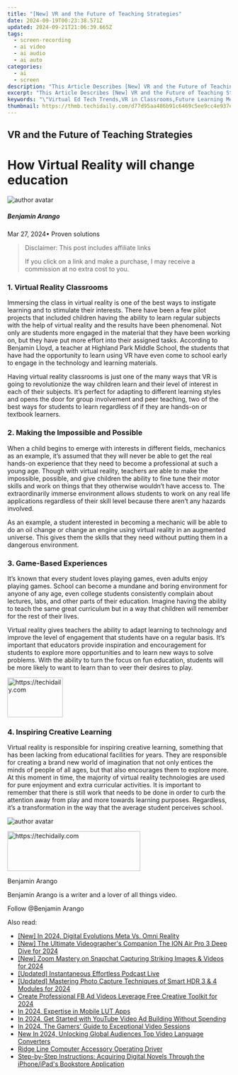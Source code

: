 ```yaml
---
title: "[New] VR and the Future of Teaching Strategies"
date: 2024-09-19T00:23:38.571Z
updated: 2024-09-21T21:06:39.665Z
tags: 
  - screen-recording
  - ai video
  - ai audio
  - ai auto
categories: 
  - ai
  - screen
description: "This Article Describes [New] VR and the Future of Teaching Strategies"
excerpt: "This Article Describes [New] VR and the Future of Teaching Strategies"
keywords: "\"Virtual Ed Tech Trends,VR in Classrooms,Future Learning Methods,Educational Tech Innovation,Immersive Teaching Tools,Next-Gen Teaching Strategies,Interactive Learning Experience\""
thumbnail: https://thmb.techidaily.com/d77d95aa486b91c6469c5ee9cc4e937e8d3af5aa50ced6b44ad4148b7b19bd91.jpg
---
```


## VR and the Future of Teaching Strategies

# How Virtual Reality will change education

![author avatar](https://images.wondershare.com/filmora/article-images/benjamin-arango-author.jpg)

##### Benjamin Arango

 Mar 27, 2024• Proven solutions

>  Disclaimer: This post includes affiliate links
>
>  If you click on a link and make a purchase, I may receive a commission at no extra cost to you.
>

### 1\. Virtual Reality Classrooms

 Immersing the class in virtual reality is one of the best ways to instigate learning and to stimulate their interests. There have been a few pilot projects that included children having the ability to learn regular subjects with the help of virtual reality and the results have been phenomenal. Not only are students more engaged in the material that they have been working on, but they have put more effort into their assigned tasks. According to Benjamin Lloyd, a teacher at Highland Park Middle School, the students that have had the opportunity to learn using VR have even come to school early to engage in the technology and learning materials.

 Having virtual reality classrooms is just one of the many ways that VR is going to revolutionize the way children learn and their level of interest in each of their subjects. It’s perfect for adapting to different learning styles and opens the door for group involvement and peer teaching, two of the best ways for students to learn regardless of if they are hands-on or textbook learners.

### 2\. Making the Impossible and Possible

 When a child begins to emerge with interests in different fields, mechanics as an example, it’s assumed that they will never be able to get the real hands-on experience that they need to become a professional at such a young age. Though with virtual reality, teachers are able to make the impossible, possible, and give children the ability to fine tune their motor skills and work on things that they otherwise wouldn’t have access to. The extraordinarily immerse environment allows students to work on any real life applications regardless of their skill level because there aren’t any hazards involved.

 As an example, a student interested in becoming a mechanic will be able to do an oil change or change an engine using virtual reality in an augmented universe. This gives them the skills that they need without putting them in a dangerous environment.

### 3\. Game-Based Experiences

 It’s known that every student loves playing games, even adults enjoy playing games. School can become a mundane and boring environment for anyone of any age, even college students consistently complain about lectures, labs, and other parts of their education. Imagine having the ability to teach the same great curriculum but in a way that children will remember for the rest of their lives.

 Virtual reality gives teachers the ability to adapt learning to technology and improve the level of engagement that students have on a regular basis. It’s important that educators provide inspiration and encouragement for students to explore more opportunities and to learn new ways to solve problems. With the ability to turn the focus on fun education, students will be more likely to want to learn than to veer their desires to play.

<!-- affiliate ads begin -->
<a href="https://25home.pxf.io/c/5597632/2148637/16836" target="_top" id="2148637">
  <img src="//a.impactradius-go.com/display-ad/16836-2148637" border="0" alt="https://techidaily.com" width="125" height="90"/>
</a>
<img height="0" width="0" src="https://25home.pxf.io/i/5597632/2148637/16836" style="position:absolute;visibility:hidden;" border="0" />
<!-- affiliate ads end -->

### 4\. Inspiring Creative Learning

 Virtual reality is responsible for inspiring creative learning, something that has been lacking from educational facilities for years. They are responsible for creating a brand new world of imagination that not only entices the minds of people of all ages, but that also encourages them to explore more. At this moment in time, the majority of virtual reality technologies are used for pure enjoyment and extra curricular activities. It is important to remember that there is still work that needs to be done in order to curb the attention away from play and more towards learning purposes. Regardless, it’s a transformation in the way that the average student perceives school.

![author avatar](https://images.wondershare.com/filmora/article-images/benjamin-arango-author.jpg)

<!-- affiliate ads begin -->
<a href="https://homestyler.sjv.io/c/5597632/1943648/22993" target="_top" id="1943648">
  <img src="//a.impactradius-go.com/display-ad/22993-1943648" border="0" alt="https://techidaily.com" width="300" height="90"/>
</a>
<img height="0" width="0" src="https://homestyler.sjv.io/i/5597632/1943648/22993" style="position:absolute;visibility:hidden;" border="0" />
<!-- affiliate ads end -->

Benjamin Arango

Benjamin Arango is a writer and a lover of all things video.

Follow @Benjamin Arango


<ins class="adsbygoogle"
     style="display:block"
     data-ad-format="autorelaxed"
     data-ad-client="ca-pub-7571918770474297"
     data-ad-slot="1223367746"></ins>



<ins class="adsbygoogle"
     style="display:block"
     data-ad-client="ca-pub-7571918770474297"
     data-ad-slot="8358498916"
     data-ad-format="auto"
     data-full-width-responsive="true"></ins>


<span class="atpl-alsoreadstyle">Also read:</span>
<div><ul>
<li><a href="https://fox-cloud.techidaily.com/new-in-2024-digital-evolutions-meta-vs-omni-reality/"><u>[New] In 2024, Digital Evolutions Meta Vs. Omni Reality</u></a></li>
<li><a href="https://fox-cloud.techidaily.com/new-the-ultimate-videographers-companion-the-ion-air-pro-3-deep-dive-for-2024/"><u>[New] The Ultimate Videographer's Companion The ION Air Pro 3 Deep Dive for 2024</u></a></li>
<li><a href="https://fox-hovers.techidaily.com/new-zoom-mastery-on-snapchat-capturing-striking-images-and-videos-for-2024/"><u>[New] Zoom Mastery on Snapchat Capturing Striking Images & Videos for 2024</u></a></li>
<li><a href="https://fox-cloud.techidaily.com/updated-instantaneous-effortless-podcast-live/"><u>[Updated] Instantaneous Effortless Podcast Live</u></a></li>
<li><a href="https://fox-cloud.techidaily.com/updated-mastering-photo-capture-techniques-of-smart-hdr-3-and-4-modules-for-2024/"><u>[Updated] Mastering Photo Capture Techniques of Smart HDR 3 & 4 Modules for 2024</u></a></li>
<li><a href="https://facebook-video-content.techidaily.com/create-professional-fb-ad-videos-leverage-free-creative-toolkit-for-2024/"><u>Create Professional FB Ad Videos Leverage Free Creative Toolkit for 2024</u></a></li>
<li><a href="https://some-techniques.techidaily.com/in-2024-expertise-in-mobile-lut-apps/"><u>In 2024, Expertise in Mobile LUT Apps</u></a></li>
<li><a href="https://youtube-help.techidaily.com/in-2024-get-started-with-youtube-video-ad-building-without-spending/"><u>In 2024, Get Started with YouTube Video Ad Building Without Spending</u></a></li>
<li><a href="https://on-screen-recording.techidaily.com/in-2024-the-gamers-guide-to-exceptional-video-sessions/"><u>In 2024, The Gamers' Guide to Exceptional Video Sessions</u></a></li>
<li><a href="https://ai-video-translation.techidaily.com/new-in-2024-unlocking-global-audiences-top-video-language-converters/"><u>New In 2024, Unlocking Global Audiences Top Video Language Converters</u></a></li>
<li><a href="https://win-dash.techidaily.com/ridge-line-computer-accessory-operating-driver/"><u>Ridge Line Computer Accessory Operating Driver</u></a></li>
<li><a href="https://tech-recovery.techidaily.com/step-by-step-instructions-acquiring-digital-novels-through-the-iphoneipads-bookstore-application/"><u>Step-by-Step Instructions: Acquiring Digital Novels Through the iPhone/iPad's Bookstore Application</u></a></li>
</ul></div>

